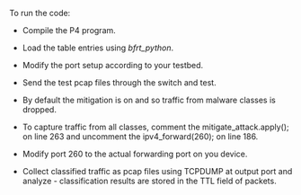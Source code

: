 To run the code:

- Compile the P4 program.
- Load the table entries using _bfrt_python_.
- Modify the port setup according to your testbed.
- Send the test pcap files through the switch and test.

- By default the mitigation is on and so traffic from malware classes is dropped.
- To capture traffic from all classes, comment the mitigate_attack.apply(); on line 263 and uncomment the ipv4_forward(260); on line 186.
- Modify port 260 to the actual forwarding port on you device.

- Collect classified traffic as pcap files using TCPDUMP at output port and analyze - classification results are stored in the TTL field of packets.